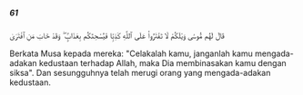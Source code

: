 ##### 61

<span class="ayah">قَالَ لَهُم مُّوسَىٰ وَيْلَكُمْ لَا تَفْتَرُوا۟ عَلَى ٱللَّهِ كَذِبًۭا فَيُسْحِتَكُم بِعَذَابٍۢ ۖ وَقَدْ خَابَ مَنِ ٱفْتَرَىٰ</span>

<span class="ayah_translation">Berkata Musa kepada mereka: "Celakalah kamu, janganlah kamu mengada-adakan kedustaan terhadap Allah, maka Dia membinasakan kamu dengan siksa". Dan sesungguhnya telah merugi orang yang mengada-adakan kedustaan.</span>
